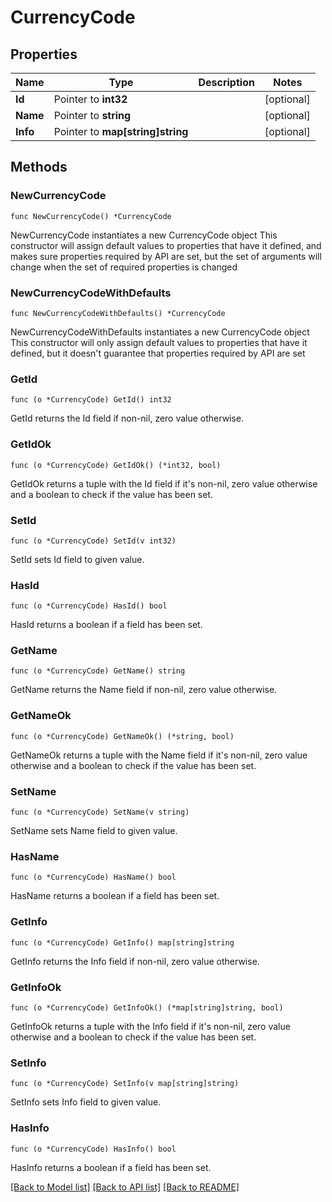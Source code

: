 # CurrencyCode

## Properties

Name | Type | Description | Notes
------------ | ------------- | ------------- | -------------
**Id** | Pointer to **int32** |  | [optional] 
**Name** | Pointer to **string** |  | [optional] 
**Info** | Pointer to **map[string]string** |  | [optional] 

## Methods

### NewCurrencyCode

`func NewCurrencyCode() *CurrencyCode`

NewCurrencyCode instantiates a new CurrencyCode object
This constructor will assign default values to properties that have it defined,
and makes sure properties required by API are set, but the set of arguments
will change when the set of required properties is changed

### NewCurrencyCodeWithDefaults

`func NewCurrencyCodeWithDefaults() *CurrencyCode`

NewCurrencyCodeWithDefaults instantiates a new CurrencyCode object
This constructor will only assign default values to properties that have it defined,
but it doesn't guarantee that properties required by API are set

### GetId

`func (o *CurrencyCode) GetId() int32`

GetId returns the Id field if non-nil, zero value otherwise.

### GetIdOk

`func (o *CurrencyCode) GetIdOk() (*int32, bool)`

GetIdOk returns a tuple with the Id field if it's non-nil, zero value otherwise
and a boolean to check if the value has been set.

### SetId

`func (o *CurrencyCode) SetId(v int32)`

SetId sets Id field to given value.

### HasId

`func (o *CurrencyCode) HasId() bool`

HasId returns a boolean if a field has been set.

### GetName

`func (o *CurrencyCode) GetName() string`

GetName returns the Name field if non-nil, zero value otherwise.

### GetNameOk

`func (o *CurrencyCode) GetNameOk() (*string, bool)`

GetNameOk returns a tuple with the Name field if it's non-nil, zero value otherwise
and a boolean to check if the value has been set.

### SetName

`func (o *CurrencyCode) SetName(v string)`

SetName sets Name field to given value.

### HasName

`func (o *CurrencyCode) HasName() bool`

HasName returns a boolean if a field has been set.

### GetInfo

`func (o *CurrencyCode) GetInfo() map[string]string`

GetInfo returns the Info field if non-nil, zero value otherwise.

### GetInfoOk

`func (o *CurrencyCode) GetInfoOk() (*map[string]string, bool)`

GetInfoOk returns a tuple with the Info field if it's non-nil, zero value otherwise
and a boolean to check if the value has been set.

### SetInfo

`func (o *CurrencyCode) SetInfo(v map[string]string)`

SetInfo sets Info field to given value.

### HasInfo

`func (o *CurrencyCode) HasInfo() bool`

HasInfo returns a boolean if a field has been set.


[[Back to Model list]](../README.md#documentation-for-models) [[Back to API list]](../README.md#documentation-for-api-endpoints) [[Back to README]](../README.md)


